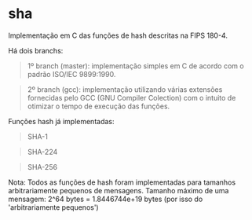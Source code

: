 sha
===

Implementação em C das funções de hash descritas na FIPS 180-4.

Há dois branchs:

>1º branch (master): implementação simples em C de acordo com o padrão ISO/IEC 9899:1990.

>2º branch (gcc): implementação utilizando várias extensões fornecidas pelo GCC (GNU Compiler Colection) com o intuito de otimizar o tempo de execução das funções.


Funções hash já implementadas:
>SHA-1

>SHA-224

>SHA-256

Nota: Todos as funções de hash foram implementadas para tamanhos arbitrariamente pequenos de mensagens.
Tamanho máximo de uma mensagem: 2^64 bytes = 1.8446744e+19 bytes (por isso do 'arbitrariamente pequenos')
